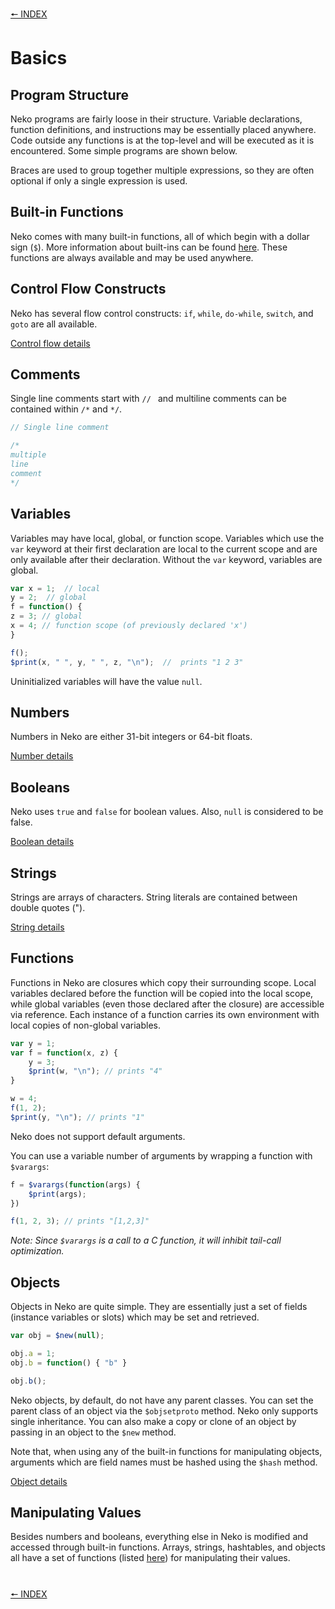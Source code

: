 [🠔 INDEX](index.md)
#

# Basics

## Program Structure

Neko programs are fairly loose in their structure. Variable declarations, function definitions, and instructions may be essentially placed anywhere. Code outside any functions is at the top-level and will be executed as it is encountered. Some simple programs are shown below.

Braces are used to group together multiple expressions, so they are often optional if only a single expression is used.

## Built-in Functions

Neko comes with many built-in functions, all of which begin with a dollar sign (`$`). More information about built-ins can be found [here](builtins.md). These functions are always available and may be used anywhere.

## Control Flow Constructs

Neko has several flow control constructs: `if`, `while`, `do-while`, `switch`, and `goto` are all available.

[Control flow details](control.md)

## Comments

Single line comments start with `// ` and multiline comments can be contained within `/*` and `*/`.

```js
// Single line comment

/*
multiple
line
comment
*/
```

## Variables

Variables may have local, global, or function scope. Variables which use the `var` keyword at their first declaration are local to the current scope and are only available after their declaration. Without the `var` keyword, variables are global.

```js
var x = 1;  // local
y = 2;  // global
f = function() {
z = 3; // global
x = 4; // function scope (of previously declared 'x')
}

f();
$print(x, " ", y, " ", z, "\n");  //  prints "1 2 3"
```

Uninitialized variables will have the value `null`.

## Numbers

Numbers in Neko are either 31-bit integers or 64-bit floats.

[Number details](numbers.md)

## Booleans

Neko uses `true` and `false` for boolean values. Also, `null` is considered to be false.

[Boolean details](booleans.md)

## Strings

Strings are arrays of characters. String literals are contained between double quotes ("). 

[String details](strings.md)

## Functions

Functions in Neko are closures which copy their surrounding scope. Local variables declared before the function will be copied into the local scope, while global variables (even those declared after the closure) are accessible via reference. Each instance of a function carries its own environment with local copies of non-global variables.

```js
var y = 1;
var f = function(x, z) {
    y = 3;
    $print(w, "\n"); // prints "4"
}

w = 4;
f(1, 2);
$print(y, "\n"); // prints "1"
```

Neko does not support default arguments.

You can use a variable number of arguments by wrapping a function with `$varargs`:

```js
f = $varargs(function(args) {
    $print(args);
})

f(1, 2, 3); // prints "[1,2,3]"
```

*Note: Since `$varargs` is a call to a C function, it will inhibit tail-call optimization.*

## Objects

Objects in Neko are quite simple. They are essentially just a set of fields (instance variables or slots) which may be set and retrieved.

```js
var obj = $new(null);

obj.a = 1;
obj.b = function() { "b" }

obj.b();
```

Neko objects, by default, do not have any parent classes. You can set the parent class of an object via the `$objsetproto` method. Neko only supports single inheritance. You can also make a copy or clone of an object by passing in an object to the `$new` method.

Note that, when using any of the built-in functions for manipulating objects, arguments which are field names must be hashed using the `$hash` method.

[Object details](objects.md)

## Manipulating Values

Besides numbers and booleans, everything else in Neko is modified and accessed through built-in functions. Arrays, strings, hashtables, and objects all have a set of functions (listed [here](http://nekovm.org/doc/view/builtins)) for manipulating their values.

#
[🠔 INDEX](index.md)